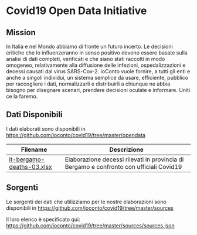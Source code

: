 # Covid19 Open Data Initiative

## Mission
In Italia e nel Mondo abbiamo di fronte un futuro incerto.
Le decisioni critiche che lo influenzeranno in senso positivo devono essere basate sulla analisi di dati completi, verificati e che siano stati raccolti in modo omogeneo, relativamente alla diffusione delle infezioni, ospedalizzazioni e decessi causati dal virus SARS-Cov-2.
IoConto vuole fornire, a tutti gli enti e anche a singoli individui, un sistema semplice da usare, efficiente, pubblico per raccogliere i dati, normalizzarli e distribuirli a chiunque ne abbia bisogno per disegnare scenari, prendere decisioni oculate e informare.
Uniti ce la faremo.

## Dati Disponibili
I dati elaborati sono disponibili in https://github.com/ioconto/covid19/tree/master/opendata

| Filename | Descrizione |
|----------|-------------|
| [it-bergamo-deaths-03.xlsx](https://github.com/ioconto/covid19/tree/master/opendata/it-bergamo-deaths-03.xlsx)  | Elaborazione decessi rilevati in provincia di Bergamo e confronto con ufficiali Covid19        |


## Sorgenti
Le sorgenti dei dati che utilizziamo per le nostre elaborazioni sono disponibili in https://github.com/ioconto/covid19/tree/master/sources

Il loro elenco è specificato qui: https://github.com/ioconto/covid19/tree/master/sources/sources.json
